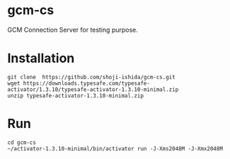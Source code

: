 # gcm-cs
GCM Connection Server for testing purpose.

# Installation
```
git clone  https://github.com/shoji-ishida/gcm-cs.git
wget https://downloads.typesafe.com/typesafe-activator/1.3.10/typesafe-activator-1.3.10-minimal.zip
unzip typesafe-activator-1.3.10-minimal.zip
```

# Run
```
cd gcm-cs
~/activator-1.3.10-minimal/bin/activator run -J-Xms2048M -J-Xmx2048M
```
